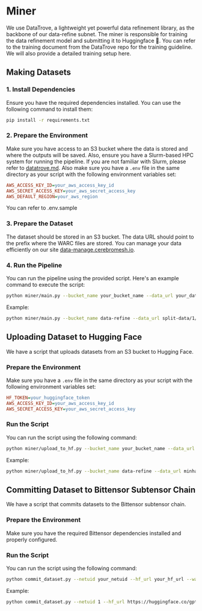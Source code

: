 # Miner

We use DataTrove, a lightweight yet powerful data refinement library, as the backbone of our data-refine subnet. The miner is responsible for training the data refinement model and submitting it to Huggingface 🤗. You can refer to the training document from the DataTrove repo for the training guideline. We will also provide a detailed training setup here.

## Making Datasets

### 1. Install Dependencies
Ensure you have the required dependencies installed. You can use the following command to install them:
```bash
pip install -r requirements.txt
```

### 2. Prepare the Environment
Make sure you have access to an S3 bucket where the data is stored and where the outputs will be saved. Also, ensure you have a Slurm-based HPC system for running the pipeline.
If you are not familiar with Slurm, please refer to [datatrove.md](datatrove.md).
Also make sure you have a `.env` file in the same directory as your script with the following environment variables set:
```ini
AWS_ACCESS_KEY_ID=your_aws_access_key_id
AWS_SECRET_ACCESS_KEY=your_aws_secret_access_key
AWS_DEFAULT_REGION=your_aws_region
```
You can refer to .env.sample
### 3. Prepare the Dataset
The dataset should be stored in an S3 bucket. The data URL should point to the prefix where the WARC files are stored.
You can manage your data efficiently on our site [data-manage.cerebromesh.io](https://data-manage.cerebromesh.io).

### 4. Run the Pipeline
You can run the pipeline using the provided script. Here's an example command to execute the script:
```bash
python miner/main.py --bucket_name your_bucket_name --data_url your_data_url [--total_tasks total_task] [--cpus_per_task your_cpus_number] [--limit limit_per_task]
```
Example:
```bash
python miner/main.py --bucket_name data-refine --data_url split-data/1/warc --total_tasks 4 --cpus_per_task 32 --limit 100
```


## Uploading Dataset to Hugging Face
We have a script that uploads datasets from an S3 bucket to Hugging Face.

### Prepare the Environment
Make sure you have a `.env` file in the same directory as your script with the following environment variables set:
```ini
HF_TOKEN=your_huggingface_token
AWS_ACCESS_KEY_ID=your_aws_access_key_id
AWS_SECRET_ACCESS_KEY=your_aws_secret_access_key
```
### Run the Script
You can run the script using the following command:

```bash
python miner/upload_to_hf.py --bucket_name your_bucket_name --data_url your_data_url --hf_repo your_hf_repo
```
Example:
```bash
python miner/upload_to_hf.py --bucket_name data-refine --data_url minhash/deduped_output --hf_repo cerebromesh/data-refine
```

## Committing Dataset to Bittensor Subtensor Chain
We have a script that commits datasets to the Bittensor subtensor chain.

### Prepare the Environment
Make sure you have the required Bittensor dependencies installed and properly configured.

### Run the Script
You can run the script using the following command:

```bash
python commit_dataset.py --netuid your_netuid --hf_url your_hf_url --wallet.name your_wallet_name --wallet.hotkey wallet_hotkey_name
```
Example:
```bash
python commit_dataset.py --netuid 1 --hf_url https://huggingface.co/gpt2 --wallet.name miner --wallet.hotkey default
```